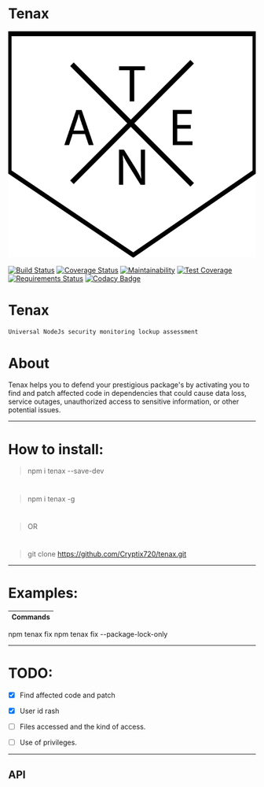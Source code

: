 

# Tenax
![Image of tenax](https://github.com/Cryptix720/tenax/blob/master/tenax.png)

[![Build Status](https://travis-ci.org/Cryptix720/tenax.svg?branch=master)](https://travis-ci.org/Cryptix720/tenax)
[![Coverage Status](https://coveralls.io/repos/github/Cryptix720/tenax/badge.svg?branch=master)](https://coveralls.io/github/Cryptix720/tenax?branch=master)
[![Maintainability](https://api.codeclimate.com/v1/badges/7638fd1fa63346746c20/maintainability)](https://codeclimate.com/github/Cryptix720/tenax/maintainability)
[![Test Coverage](https://api.codeclimate.com/v1/badges/7638fd1fa63346746c20/test_coverage)](https://codeclimate.com/github/Cryptix720/tenax/test_coverage)
[![Requirements Status](https://requires.io/github/Cryptix720/tenax/requirements.svg?branch=master)](https://requires.io/github/Cryptix720/tenax/requirements/?branch=master)
[![Codacy Badge](https://api.codacy.com/project/badge/Grade/174a1c6956e74d36a3f1c4a0c9498b0a)](https://www.codacy.com/app/Cryptix720/tenax?utm_source=github.com&amp;utm_medium=referral&amp;utm_content=Cryptix720/tenax&amp;utm_campaign=Badge_Grade)

# Tenax
````
Universal NodeJs security monitoring lockup assessment

````
# About
Tenax helps you  to defend your prestigious package's by activating you to find and patch affected code in dependencies that could cause data loss, service outages, unauthorized access to sensitive information, or other potential  issues.

<hr>

# How to install:

> npm i tenax --save-dev
#
> npm i tenax -g 
#
> OR
#
> git clone https://github.com/Cryptix720/tenax.git

<hr>

# Examples:

Commands     | 
------------ | 
npm tenax fix 
npm tenax fix --package-lock-only


<hr>

# TODO:

- [x] Find affected code and patch

- [x] User id rash

- [ ] Files accessed and the kind of access.

- [ ] Use of privileges.

<hr>

## API
